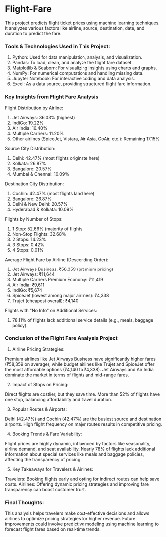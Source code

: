 # Flight-Fare
This project predicts flight ticket prices using machine learning techniques. It analyzes various factors like airline, source, destination, date, and duration to predict the fare.

### Tools & Technologies Used in This Project:

1. Python: Used for data manipulation, analysis, and visualization.
2. Pandas: To load, clean, and analyze the flight fare dataset.
3. Matplotlib & Seaborn: For visualizing insights using charts and graphs.
4. NumPy: For numerical computations and handling missing data.
5. Jupyter Notebook: For interactive coding and data analysis.
6. Excel: As a data source, providing structured flight fare information.

### Key Insights from Flight Fare Analysis 
Flight Distribution by Airline:

1. Jet Airways: 36.03% (highest)
2. IndiGo: 19.22%
3. Air India: 16.40%
4. Multiple Carriers: 11.20%
5. Other airlines (SpiceJet, Vistara, Air Asia, GoAir, etc.): Remaining 17.15%

Source City Distribution:

1. Delhi: 42.47% (most flights originate here)
2. Kolkata: 26.87%
3. Bangalore: 20.57%
4. Mumbai & Chennai: 10.09%

Destination City Distribution:

1. Cochin: 42.47% (most flights land here)
2. Bangalore: 26.87%
3. Delhi & New Delhi: 20.57%
4. Hyderabad & Kolkata: 10.09%

Flights by Number of Stops:

1. 1 Stop: 52.66% (majority of flights)
2. Non-Stop Flights: 32.68%
3. 2 Stops: 14.23%
4. 3 Stops: 0.42%
5. 4 Stops: 0.01%

Average Flight Fare by Airline (Descending Order):

1. Jet Airways Business: ₹58,359 (premium pricing)
2. Jet Airways: ₹11,644
3. Multiple Carriers Premium Economy: ₹11,419
4. Air India: ₹9,611
5. IndiGo: ₹5,674
6. SpiceJet (lowest among major airlines): ₹4,338
7. Trujet (cheapest overall): ₹4,140

Flights with "No Info" on Additional Services:

1. 78.11% of flights lack additional service details (e.g., meals, baggage policy).

### Conclusion of the Flight Fare Analysis Project

1. Airline Pricing Strategies:

 Premium airlines like Jet Airways Business have significantly higher fares (₹58,359 on average), while budget airlines like Trujet and SpiceJet offer the most affordable options (₹4,140 to ₹4,338).
 Jet Airways and Air India dominate the market in terms of flights and mid-range fares.

2. Impact of Stops on Pricing:

Direct flights are costlier, but they save time.
More than 52% of flights have one stop, balancing affordability and travel duration.

3. Popular Routes & Airports:

Delhi (42.47%) and Cochin (42.47%) are the busiest source and destination airports.
High flight frequency on major routes results in competitive pricing.

4. Booking Trends & Fare Variability:

Flight prices are highly dynamic, influenced by factors like seasonality, airline demand, and seat availability.
Nearly 78% of flights lack additional information about special services like meals and baggage policies, affecting the transparency of pricing.

5. Key Takeaways for Travelers & Airlines:

Travelers: Booking flights early and opting for indirect routes can help save costs.
Airlines: Offering dynamic pricing strategies and improving fare transparency can boost customer trust.

### Final Thoughts:
This analysis helps travelers make cost-effective decisions and allows airlines to optimize pricing strategies for higher revenue. Future improvements could involve predictive modeling using machine learning to forecast flight fares based on real-time trends.
